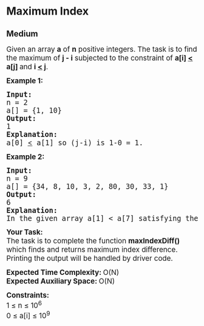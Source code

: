 # Maximum Index
## Medium
<div class="problems_problem_content__Xm_eO"><p><span style="font-size: 14pt;">Given an array <strong>a</strong> of <strong>n</strong> positive integers. The task is to&nbsp;find the maximum of <strong>j - i</strong> subjected to the constraint of <strong>a[i] <u>&lt;</u> a[j] </strong>and <strong>i <u>&lt;</u>&nbsp;j</strong>.</span></p>
<p><span style="font-size: 14pt;"><strong>Example 1:</strong></span></p>
<pre><span style="font-size: 14pt;"><strong>Input:
</strong>n = 2
a[] = {1, 10}
<strong>Output:
</strong>1<strong>
Explanation:
</strong>a[0] <u style="font-family: -apple-system, BlinkMacSystemFont, 'Segoe UI', Roboto, Oxygen, Ubuntu, Cantarell, 'Open Sans', 'Helvetica Neue', sans-serif;">&lt;</u> a[1] so (j-i) is 1-0 = 1.</span></pre>
<p><span style="font-size: 14pt;"><strong>Example 2:</strong></span></p>
<pre><span style="font-size: 14pt;"><strong>Input:
</strong>n = 9
a[] = {34, 8, 10, 3, 2, 80, 30, 33, 1}
<strong>Output:
</strong>6<strong>
Explanation:
</strong>In the given array a[1] &lt; a[7] satisfying the required condition(a[i] <u>&lt;</u> a[j]) thus giving the maximum difference of j - i which is 6(7-1).
</span></pre>
<p><span style="font-size: 14pt;"><strong>Your Task:</strong><br>The task is to complete the function <strong>maxIndexDiff()</strong> which finds and returns maximum index difference. Printing the output will be handled by driver code.&nbsp;</span></p>
<p><span style="font-size: 14pt;"><strong>Expected Time Complexity:&nbsp;</strong>O(N)<br><strong>Expected Auxiliary Space:&nbsp;</strong>O(N)</span></p>
<p><span style="font-size: 14pt;"><strong>Constraints:</strong><br>1 ≤ n ≤ 10<sup>6</sup><br>0 ≤ a[i] ≤ 10<sup>9</sup></span></p></div>